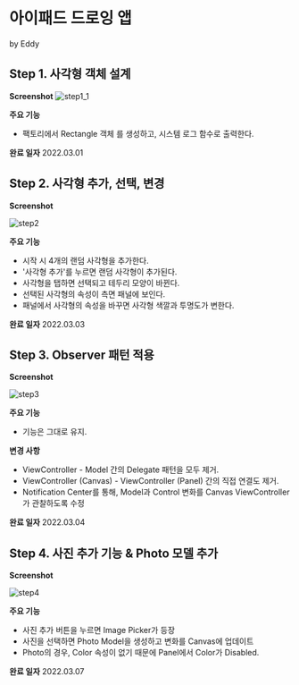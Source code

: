 #  아이패드 드로잉 앱
by Eddy

## Step 1. 사각형 객체 설계

**Screenshot**
![step1_1](https://user-images.githubusercontent.com/17468015/156973068-df1d1ae6-10c4-4a2b-b10a-c9123a0aa4ab.png)

**주요 기능**
- 팩토리에서 Rectangle 객체 를 생성하고, 시스템 로그 함수로 출력한다.

**완료 일자**
2022.03.01

## Step 2. 사각형 추가, 선택, 변경

**Screenshot**

![step2](https://user-images.githubusercontent.com/17468015/156528888-ed8208ed-dca1-4c15-86a6-86517a3d8135.gif)

**주요 기능**
- 시작 시 4개의 랜덤 사각형을 추가한다.
- '사각형 추가'를 누르면 랜덤 사각형이 추가된다.
- 사각형을 탭하면 선택되고 테두리 모양이 바뀐다.
- 선택된 사각형의 속성이 측면 패널에 보인다.
- 패널에서 사각형의 속성을 바꾸면 사각형 색깔과 투명도가 변한다. 

**완료 일자**
2022.03.03

## Step 3. Observer 패턴 적용

**Screenshot**

![step3](https://user-images.githubusercontent.com/17468015/156721080-a82e45de-b4a4-434e-b78a-280596b8e00d.gif)

**주요 기능**
- 기능은 그대로 유지.

**변경 사항**
- ViewController - Model 간의 Delegate 패턴을 모두 제거.
- ViewController (Canvas) - ViewController (Panel) 간의 직접 연결도 제거. 
- Notification Center를 통해, Model과 Control 변화를 Canvas ViewController가 관찰하도록 수정

**완료 일자**
2022.03.04

## Step 4. 사진 추가 기능 & Photo 모델 추가

**Screenshot**

![step4](https://user-images.githubusercontent.com/17468015/156972996-d4d6341f-b954-4b31-be7f-6d33b9a04f73.gif)

**주요 기능**
- 사진 추가 버튼을 누르면 Image Picker가 등장
- 사진을 선택하면 Photo Model을 생성하고 변화를 Canvas에 업데이트
- Photo의 경우, Color 속성이 없기 때문에 Panel에서 Color가 Disabled.

**완료 일자**
2022.03.07

